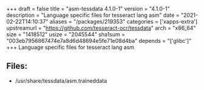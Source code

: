 +++
draft = false
title = "asm-tessdata 4.1.0-1"
version = "4.1.0-1"
description = "Language specific files for tesseract lang asm"
date = "2021-02-22T14:10:37"
aliases = "/packages/219353"
categories = ['xapps-extra']
upstreamurl = "https://github.com/tesseract-ocr/tessdata"
arch = "x86_64"
size = "1418512"
usize = "2045544"
sha1sum = "003eb7956867474e7a8d6d48694e5fe71e08d4ba"
depends = "['glibc']"
+++
Language specific files for tesseract lang asm

## Files: 
* /usr/share/tessdata/asm.traineddata

